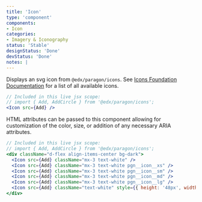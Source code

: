 ```yaml
---
title: 'Icon'
type: 'component'
components:
- Icon
categories:
- Imagery & Iconography
status: 'Stable'
designStatus: 'Done'
devStatus: 'Done'
notes: |
---
```


Displays an svg icon from `@edx/paragon/icons`. See [Icons Foundation Documentation](/foundations/icons) for a list of all available icons.

```jsx live
// Included in this live jsx scope:
// import { Add, AddCircle } from '@edx/paragon/icons';
<Icon src={Add} />
```

HTML attributes can be passed to this component allowing for customization of the color, size, or addition of any necessary ARIA attributes.

```jsx live
// Included in this live jsx scope:
// import { Add, AddCircle } from '@edx/paragon/icons';
<div className="d-flex align-items-center bg-dark">
  <Icon src={Add} className="mx-3 text-white" />
  <Icon src={Add} className="mx-3 text-white pgn__icon__xs" />
  <Icon src={Add} className="mx-3 text-white pgn__icon__sm" />
  <Icon src={Add} className="mx-3 text-white pgn__icon__md" />
  <Icon src={Add} className="mx-3 text-white pgn__icon__lg" />
  <Icon src={Add} className="text-white" style={{ height: '48px', width: '48px' }} />
</div>
```
